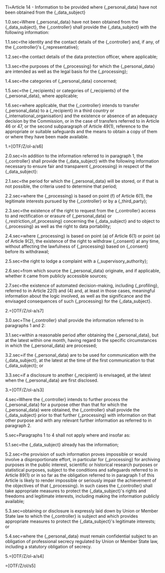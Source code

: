 Ti=Article 14 - Information to be provided where {_personal_data} have not been obtained from the {_data_subject}

1.0.sec=Where {_personal_data} have not been obtained from the {_data_subject}, the {_controller} shall provide the {_data_subject} with the following information:

1.1.sec=the identity and the contact details of the {_controller} and, if any, of the {_controller}'s {_representative};

1.2.sec=the contact details of the data protection officer, where applicable;

1.3.sec=the purposes of the {_processing} for which the {_personal_data} are intended as well as the legal basis for the {_processing};

1.4.sec=the categories of {_personal_data} concerned;

1.5.sec=the {_recipients} or categories of {_recipients} of the {_personal_data}, where applicable;

1.6.sec=where applicable, that the {_controller} intends to transfer {_personal_data} to a {_recipient} in a third country or {_international_organisation} and the existence or absence of an adequacy decision by the Commission, or in the case of transfers referred to in Article 46 or 47, or the second subparagraph of Article 49(1), reference to the appropriate or suitable safeguards and the means to obtain a copy of them or where they have been made available.

1.=[OTF/Z/ol-a/s6]

2.0.sec=In addition to the information referred to in paragraph 1, the {_controller} shall provide the {_data_subject} with the following information necessary to ensure fair and transparent {_processing} in respect of the {_data_subject}:

2.1.sec=the period for which the {_personal_data} will be stored, or if that is not possible, the criteria used to determine that period;

2.2.sec=where the {_processing} is based on point (f) of Article 6(1), the legitimate interests pursued by the {_controller} or by a {_third_party};

2.3.sec=the existence of the right to request from the {_controller} access to and rectification or erasure of {_personal_data} or {_restriction_of_processing} concerning the {_data_subject} and to object to {_processing} as well as the right to data portability;

2.4.sec=where {_processing} is based on point (a) of Article 6(1) or point (a) of Article 9(2), the existence of the right to withdraw {_consent} at any time, without affecting the lawfulness of {_processing} based on {_consent} before its withdrawal;

2.5.sec=the right to lodge a complaint with a {_supervisory_authority};

2.6.sec=from which source the {_personal_data} originate, and if applicable, whether it came from publicly accessible sources;

2.7.sec=the existence of automated decision-making, including {_profiling}, referred to in Article 22(1) and (4) and, at least in those cases, meaningful information about the logic involved, as well as the significance and the envisaged consequences of such {_processing} for the {_data_subject}.

2.=[OTF/Z/ol-a/s7]

3.0.sec=The {_controller} shall provide the information referred to in paragraphs 1 and 2:

3.1.sec=within a reasonable period after obtaining the {_personal_data}, but at the latest within one month, having regard to the specific circumstances in which the {_personal_data} are processed;

3.2.sec=if the {_personal_data} are to be used for communication with the {_data_subject}, at the latest at the time of the first communication to that {_data_subject}; or

3.3.sec=if a disclosure to another {_recipient} is envisaged, at the latest when the {_personal_data} are first disclosed.

3.=[OTF/Z/ol-a/s3]

4.sec=Where the {_controller} intends to further process the {_personal_data} for a purpose other than that for which the {_personal_data} were obtained, the {_controller} shall provide the {_data_subject} prior to that further {_processing} with information on that other purpose and with any relevant further information as referred to in paragraph 2.

5.sec=Paragraphs 1 to 4 shall not apply where and insofar as:

5.1.sec=the {_data_subject} already has the information;

5.2.sec=the provision of such information proves impossible or would involve a disproportionate effort, in particular for {_processing} for archiving purposes in the public interest, scientific or historical research purposes or statistical purposes, subject to the conditions and safeguards referred to in Article 89(1) or in so far as the obligation referred to in paragraph 1 of this Article is likely to render impossible or seriously impair the achievement of the objectives of that {_processing}. In such cases the {_controller} shall take appropriate measures to protect the {_data_subject}'s rights and freedoms and legitimate interests, including making the information publicly available;

5.3.sec=obtaining or disclosure is expressly laid down by Union or Member State law to which the {_controller} is subject and which provides appropriate measures to protect the {_data_subject}'s legitimate interests; or

5.4.sec=where the {_personal_data} must remain confidential subject to an obligation of professional secrecy regulated by Union or Member State law, including a statutory obligation of secrecy.

5.=[OTF/Z/ol-a/s4]

=[OTF/Z/ol/s5]
